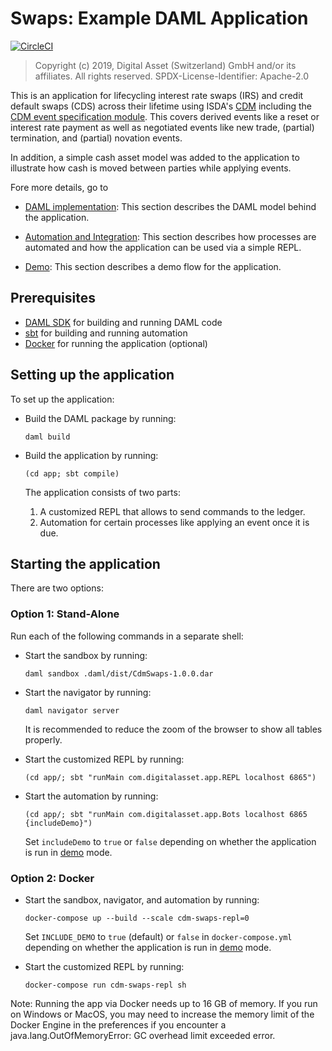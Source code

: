 # Swaps: Example DAML Application
[![CircleCI](https://circleci.com/gh/digital-asset/ex-cdm-swaps.svg?style=svg)](https://circleci.com/gh/digital-asset/ex-cdm-swaps)

> Copyright (c) 2019, Digital Asset (Switzerland) GmbH and/or its affiliates. All rights reserved. SPDX-License-Identifier: Apache-2.0

This is an application for lifecycling interest rate swaps (IRS) and credit default swaps (CDS) across their lifetime using ISDA's [CDM](https://portal.cdm.rosetta-technology.io) including the [CDM event specification module](https://github.com/digital-asset/lib-cdm-event-specification-module). This covers derived events like a reset or interest rate payment as well as negotiated events like new trade, (partial) termination, and (partial) novation events.

In addition, a simple cash asset model was added to the application to illustrate how cash is moved between parties while applying events.

Fore more details, go to

* [DAML implementation](docs/daml.md): This section describes the DAML model behind the application.

* [Automation and Integration](docs/automation.md): This section describes how processes are automated and how the application can be used via a simple REPL.

* [Demo](docs/demo.md):  This section describes a demo flow for the application.


## Prerequisites

* [DAML SDK](https://daml.com/) for building and running DAML code
* [sbt](https://www.scala-sbt.org/) for building and running automation
* [Docker](https://www.docker.com/) for running the application (optional)


## Setting up the application

To set up the application:

* Build the DAML package by running:

      daml build

* Build the application by running:

      (cd app; sbt compile)

   The application consists of two parts:
    1. A customized REPL that allows to send commands to the ledger.
    2. Automation for certain processes like applying an event once it is due.


## Starting the application

There are two options:

### Option 1: Stand-Alone

Run each of the following commands in a separate shell:

* Start the sandbox by running:

      daml sandbox .daml/dist/CdmSwaps-1.0.0.dar

* Start the navigator by running:

      daml navigator server

   It is recommended to reduce the zoom of the browser to show all tables properly.

* Start the customized REPL by running:

      (cd app/; sbt "runMain com.digitalasset.app.REPL localhost 6865")

* Start the automation by running:

      (cd app/; sbt "runMain com.digitalasset.app.Bots localhost 6865 {includeDemo}")

   Set ``includeDemo`` to ``true`` or ``false`` depending on whether the application is run in [demo](docs/demo.md) mode.

### Option 2: Docker

* Start the sandbox, navigator, and automation by running:

      docker-compose up --build --scale cdm-swaps-repl=0

  Set ``INCLUDE_DEMO`` to ``true`` (default) or ``false`` in ``docker-compose.yml`` depending on whether the application is run in [demo](docs/demo.md) mode.

* Start the customized REPL by running:

      docker-compose run cdm-swaps-repl sh

Note: Running the app via Docker needs up to 16 GB of memory. If you run on Windows or MacOS, you may need to increase the memory limit of the Docker Engine in the preferences if you encounter a java.lang.OutOfMemoryError: GC overhead limit exceeded error.
